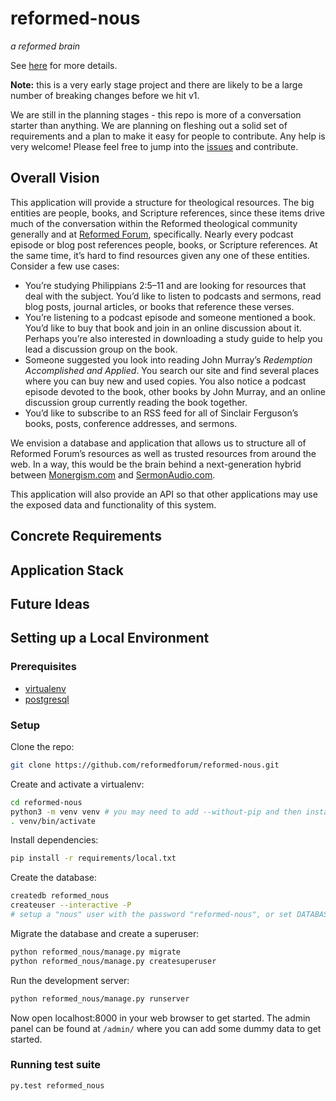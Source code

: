 # reformed-nous

*a reformed brain*

See [here](http://reformed.tech/2016/07/developing-a-common-brain-for-our-systems/) for more details.

**Note:** this is a very early stage project and there are likely to be a large number of breaking changes before we hit v1.

We are still in the planning stages - this repo is more of a conversation starter than anything. We are planning on fleshing out a solid set of requirements and a plan to make it easy for people to contribute. Any help is very welcome! Please feel free to jump into the [issues](https://github.com/reformedforum/reformed-nous/issues) and contribute.

## Overall Vision

This application will provide a structure for theological resources. The big entities are people, books, and Scripture references, since these items drive much of the conversation within the Reformed theological community generally and at [Reformed Forum](http://reformedforum.org), specifically. Nearly every podcast episode or blog post references people, books, or Scripture references. At the same time, it’s hard to find resources given any one of these entities. Consider a few use cases:

* You’re studying Philippians 2:5–11 and are looking for resources that deal with the subject. You’d like to listen to podcasts and sermons, read blog posts, journal articles, or books that reference these verses.
* You’re listening to a podcast episode and someone mentioned a book. You’d like to buy that book and join in an online discussion about it. Perhaps you’re also interested in downloading a study guide to help you lead a discussion group on the book.
* Someone suggested you look into reading John Murray’s *Redemption Accomplished and Applied*. You search our site and find several places where you can buy new and used copies. You also notice a podcast episode devoted to the book, other books by John Murray, and an online discussion group currently reading the book together.
* You’d like to subscribe to an RSS feed for all of Sinclair Ferguson’s books, posts, conference addresses, and sermons.

We envision a database and application that allows us to structure all of Reformed Forum’s resources as well as trusted resources from around the web. In a way, this would be the brain behind a next-generation hybrid between [Monergism.com](http://www.monergism.com) and [SermonAudio.com](http://www.sermonaudio.com).

This application will also provide an API so that other applications may use the exposed data and functionality of this system.

## Concrete Requirements

## Application Stack

## Future Ideas

## Setting up a Local Environment

### Prerequisites
- [virtualenv](https://virtualenv.pypa.io/en/latest/)
- [postgresql](http://www.postgresql.org/)

### Setup
Clone the repo:
```bash
git clone https://github.com/reformedforum/reformed-nous.git
```

Create and activate a virtualenv:

```bash
cd reformed-nous
python3 -m venv venv # you may need to add --without-pip and then install pip on some versions of Ubuntu
. venv/bin/activate
```
Install dependencies:

```bash
pip install -r requirements/local.txt
```
Create the database:

```bash
createdb reformed_nous
createuser --interactive -P
# setup a "nous" user with the password "reformed-nous", or set DATABASE_URL with your user, pass and db
```

Migrate the database and create a superuser:
```bash
python reformed_nous/manage.py migrate
python reformed_nous/manage.py createsuperuser
```

Run the development server:
```bash
python reformed_nous/manage.py runserver
```

Now open localhost:8000 in your web browser to get started.
The admin panel can be found at `/admin/` where you can add some dummy data to get started.

### Running test suite

```bash
py.test reformed_nous
```
